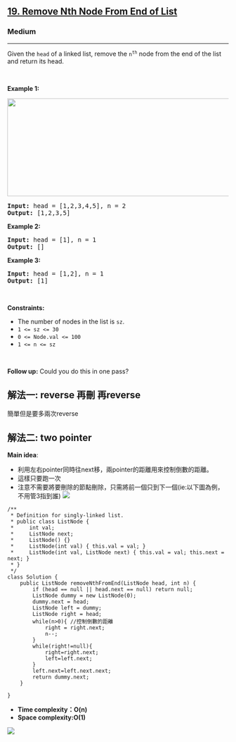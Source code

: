 <h2><a href="https://leetcode.com/problems/remove-nth-node-from-end-of-list/">19. Remove Nth Node From End of List</a></h2><h3>Medium</h3><hr><div><p>Given the <code>head</code> of a linked list, remove the <code>n<sup>th</sup></code> node from the end of the list and return its head.</p>

<p>&nbsp;</p>
<p><strong class="example">Example 1:</strong></p>
<img alt="" src="https://assets.leetcode.com/uploads/2020/10/03/remove_ex1.jpg" style="width: 542px; height: 222px;">
<pre><strong>Input:</strong> head = [1,2,3,4,5], n = 2
<strong>Output:</strong> [1,2,3,5]
</pre>

<p><strong class="example">Example 2:</strong></p>

<pre><strong>Input:</strong> head = [1], n = 1
<strong>Output:</strong> []
</pre>

<p><strong class="example">Example 3:</strong></p>

<pre><strong>Input:</strong> head = [1,2], n = 1
<strong>Output:</strong> [1]
</pre>

<p>&nbsp;</p>
<p><strong>Constraints:</strong></p>

<ul>
	<li>The number of nodes in the list is <code>sz</code>.</li>
	<li><code>1 &lt;= sz &lt;= 30</code></li>
	<li><code>0 &lt;= Node.val &lt;= 100</code></li>
	<li><code>1 &lt;= n &lt;= sz</code></li>
</ul>

<p>&nbsp;</p>
<p><strong>Follow up:</strong> Could you do this in one pass?</p>
</div>

<h2>解法一: reverse 再刪 再reverse</h2>

簡單但是要多兩次reverse

<h2>解法二: two pointer</h2>

**Main idea**:
* 利用左右pointer同時往next移，兩pointer的距離用來控制倒數的距離。
* 這樣只要跑一次
* 注意不需要將要刪除的節點刪除，只需將前一個只到下一個(ie:以下圖為例，不用管3指到誰)
![](https://i.imgur.com/OgSkKdH.png)


```
/**
 * Definition for singly-linked list.
 * public class ListNode {
 *     int val;
 *     ListNode next;
 *     ListNode() {}
 *     ListNode(int val) { this.val = val; }
 *     ListNode(int val, ListNode next) { this.val = val; this.next = next; }
 * }
 */
class Solution {
    public ListNode removeNthFromEnd(ListNode head, int n) {
        if (head == null || head.next == null) return null;
        ListNode dummy = new ListNode(0);
        dummy.next = head;
        ListNode left = dummy;
        ListNode right = head;
        while(n>0){ //控制倒數的距離
            right = right.next;
            n--;
        }
        while(right!=null){
            right=right.next;
            left=left.next;
        }
        left.next=left.next.next;
        return dummy.next;
    }

}
```





* **Time complexity：O(n)** 
* **Space complexity:O(1)**

![](https://i.imgur.com/t4szUFs.png)

